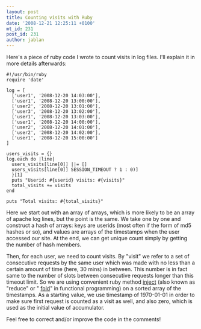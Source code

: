 ```yaml
---
layout: post
title: Counting visits with Ruby
date: '2008-12-21 12:25:11 +0100'
mt_id: 231
post_id: 231
author: jablan
---
```

Here's a piece of ruby code I wrote to count visits in log files. I'll explain it in more details afterwards:

    #!/usr/bin/ruby
    require 'date'
    
    log = [
      ['user1', '2008-12-20 14:03:00'],
      ['user1', '2008-12-20 13:00:00'],
      ['user2', '2008-12-20 13:01:00'],
      ['user3', '2008-12-20 13:02:00'],
      ['user1', '2008-12-20 13:03:00'],
      ['user1', '2008-12-20 14:00:00'],
      ['user2', '2008-12-20 14:01:00'],
      ['user2', '2008-12-20 14:02:00'],
      ['user1', '2008-12-20 15:00:00']
    ]
    
    users_visits = {}
    log.each do |line|
      users_visits[line[0]] ||= []
      users_visits[line[0]] SESSION_TIMEOUT ? 1 : 0)]
      }[1]
      puts "Userid: #{userid} visits: #{visits}"
      total_visits += visits
    end
    
    puts "Total visits: #{total_visits}"

Here we start out with an array of arrays, which is more likely to be an array of apache log lines, but the point is the same. We take one by one and construct a hash of arrays: keys are userids (most often if the form of md5 hashes or so), and values are arrays of the timestamps when the user accessed our site. At the end, we can get unique count simply by getting the number of hash members.

Then, for each user, we need to count visits. By "visit" we refer to a set of consecutive requests by the same user which was made with no less than a certain amount of time (here, 30 mins) in between. This number is in fact same to the number of slots between consecutive requests longer than this timeout limit. So we are using convenient ruby method [inject](http://www.ruby-doc.org/core/classes/Enumerable.html#M003160) (also known as "reduce" or " [fold](http://en.wikipedia.org/wiki/Fold_(higher-order_function))" in functional programming) on a sorted array of the timestamps. As a starting value, we use timestamp of 1970-01-01 in order to make sure first request is counted as a visit as well, and also zero, which is used as the initial value of accumulator.

Feel free to correct and/or improve the code in the comments!


